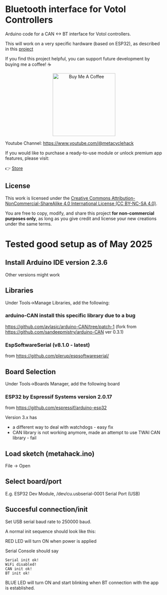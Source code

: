 # Bluetooth interface for Votol Controllers

Arduino code for a CAN &lt;-> BT interface for Votol controllers.

This will work on a very specific hardware (based on ESP32), as described in this [project](https://github.com/virgilm/votol_tuner_hardware)

If you find this project helpful, you can support future development by buying me a coffee! ☕

<p align="center">
  <a href="https://www.buymeacoffee.com/metahack" target="_blank">
    <img src="https://cdn.buymeacoffee.com/buttons/v2/default-yellow.png" alt="Buy Me A Coffee" width="200">
  </a>
</p>

Youtube Channel: https://www.youtube.com/@metacyclehack

If you would like to purchase a ready-to-use module or unlock premium app features, please visit:

👉 [Store](https://buymeacoffee.com/metahack/extras)

## License
This work is licensed under the [Creative Commons Attribution-NonCommercial-ShareAlike 4.0 International License (CC BY-NC-SA 4.0)](https://creativecommons.org/licenses/by-nc-sa/4.0/).

You are free to copy, modify, and share this project **for non-commercial purposes only**, as long as you give credit and license your new creations under the same terms.

# Tested good setup as of May 2025

## Install Arduino IDE version 2.3.6
Other versions might work

## Libraries
Under Tools->Manage Libraries, add the following:

### arduino-CAN install this specific library due to a bug
https://github.com/avlasic/arduino-CAN/tree/patch-1
(fork from https://github.com/sandeepmistry/arduino-CAN ver 0.3.1)

### EspSoftwareSerial (v8.1.0 - latest)

from https://github.com/plerup/espsoftwareserial/

## Board Selection
Under Tools->Boards Manager, add the following board

### ESP32 by Espressif Systems version 2.0.17

from https://github.com/espressif/arduino-esp32

Version 3.x has
 - a different way to deal with watchdogs - easy fix
 - CAN library is not working anymore, made an attempt to use TWAI CAN library - fail

## Load sketch (metahack.ino)

File -> Open

## Select board/port

E.g. ESP32 Dev Module, /dev/cu.usbserial-0001 Serial Port (USB)

## Succesful connection/init

Set USB serial baud rate to 250000 baud.

A normal init sequence should look like this:

RED LED will turn ON when power is applied

Serial Console should say

```
Serial init ok!
WiFi disabled!
CAN init ok!
BT init ok!
```

BLUE LED will turn ON and start blinking when BT connection with the app is established.

